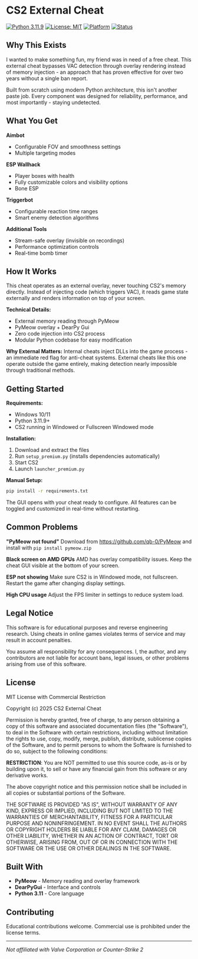 # CS2 External Cheat

[![Python 3.11.9](https://img.shields.io/badge/Python-3.11.9-blue.svg)](https://www.python.org/downloads/)
[![License: MIT](https://img.shields.io/badge/License-MIT-yellow.svg)](LICENSE)
[![Platform](https://img.shields.io/badge/Platform-Windows-lightgrey.svg)]()
[![Status](https://img.shields.io/badge/Status-Active-brightgreen.svg)]()

## Why This Exists

I wanted to make something fun, my friend was in need of a free cheat. This external cheat bypasses VAC detection through overlay rendering instead of memory injection - an approach that has proven effective for over two years without a single ban report.

Built from scratch using modern Python architecture, this isn't another paste job. Every component was designed for reliability, performance, and most importantly - staying undetected.

## What You Get

**Aimbot**
- Configurable FOV and smoothness settings
- Multiple targeting modes

**ESP Wallhack** 
- Player boxes with health 
- Fully customizable colors and visibility options
- Bone ESP 

**Triggerbot**
- Configurable reaction time ranges
- Smart enemy detection algorithms

**Additional Tools**
- Stream-safe overlay (invisible on recordings)
- Performance optimization controls
- Real-time bomb timer 

## How It Works

This cheat operates as an external overlay, never touching CS2's memory directly. Instead of injecting code (which triggers VAC), it reads game state externally and renders information on top of your screen.

**Technical Details:**
- External memory reading through PyMeow
- PyMeow overlay + DearPy Gui
- Zero code injection into CS2 process
- Modular Python codebase for easy modification

**Why External Matters:**
Internal cheats inject DLLs into the game process - an immediate red flag for anti-cheat systems. External cheats like this one operate outside the game entirely, making detection nearly impossible through traditional methods.

## Getting Started

**Requirements:**
- Windows 10/11 
- Python 3.11.9+
- CS2 running in Windowed or Fullscreen Windowed mode

**Installation:**
1. Download and extract the files
2. Run `setup_premium.py` (installs dependencies automatically)
3. Start CS2
4. Launch `launcher_premium.py`

**Manual Setup:**
```bash
pip install -r requirements.txt
```

The GUI opens with your cheat ready to configure. All features can be toggled and customized in real-time without restarting.

## Common Problems

**"PyMeow not found"**
Download from https://github.com/qb-0/PyMeow and install with `pip install pymeow.zip`

**Black screen on AMD GPUs**
AMD has overlay compatibility issues. Keep the cheat GUI visible at the bottom of your screen.

**ESP not showing**
Make sure CS2 is in Windowed mode, not fullscreen. Restart the game after changing display settings.

**High CPU usage**
Adjust the FPS limiter in settings to reduce system load.

## Legal Notice

This software is for educational purposes and reverse engineering research. Using cheats in online games violates terms of service and may result in account penalties. 

You assume all responsibility for any consequences. I, the author, and any contributors are not liable for account bans, legal issues, or other problems arising from use of this software.

## License

MIT License with Commercial Restriction

Copyright (c) 2025 CS2 External Cheat

Permission is hereby granted, free of charge, to any person obtaining a copy of this software and associated documentation files (the "Software"), to deal in the Software with certain restrictions, including without limitation the rights to use, copy, modify, merge, publish, distribute, sublicense copies of the Software, and to permit persons to whom the Software is furnished to do so, subject to the following conditions:

**RESTRICTION**: You are NOT permitted to use this source code, as-is or by building upon it, to sell or have any financial gain from this software or any derivative works.

The above copyright notice and this permission notice shall be included in all copies or substantial portions of the Software.

THE SOFTWARE IS PROVIDED "AS IS", WITHOUT WARRANTY OF ANY KIND, EXPRESS OR IMPLIED, INCLUDING BUT NOT LIMITED TO THE WARRANTIES OF MERCHANTABILITY, FITNESS FOR A PARTICULAR PURPOSE AND NONINFRINGEMENT. IN NO EVENT SHALL THE AUTHORS OR COPYRIGHT HOLDERS BE LIABLE FOR ANY CLAIM, DAMAGES OR OTHER LIABILITY, WHETHER IN AN ACTION OF CONTRACT, TORT OR OTHERWISE, ARISING FROM, OUT OF OR IN CONNECTION WITH THE SOFTWARE OR THE USE OR OTHER DEALINGS IN THE SOFTWARE.

## Built With

- **PyMeow** - Memory reading and overlay framework
- **DearPyGui** - Interface and controls  
- **Python 3.11** - Core language

## Contributing

Educational contributions welcome. Commercial use is prohibited under the license terms.

---

*Not affiliated with Valve Corporation or Counter-Strike 2*



